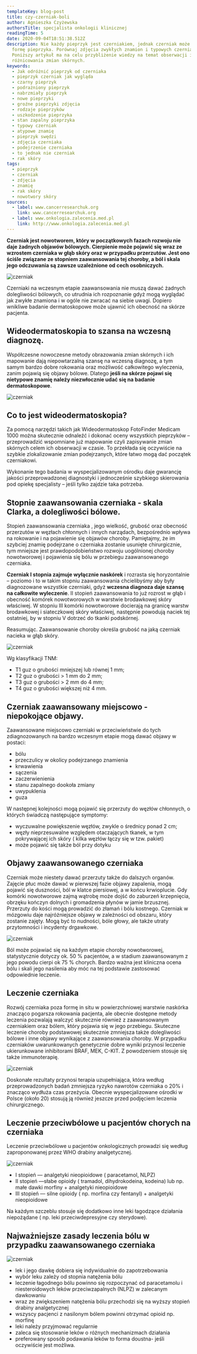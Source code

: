 ```yaml
---
templateKey: blog-post
title: czy-czerniak-boli
author: Agnieszka Czyżewska
authorsTitle: specjalista onkologii klinicznej
readingTime: 5
date: 2020-09-04T18:51:38.512Z
description: Nie każdy pieprzyk jest czerniakiem, jednak czerniak może mieć
  formę pieprzyka. Porównaj zdjęcia zwykłych znamion i typowych czerniaków.
  Poniższy artykuł ma na celu przybliżenie wiedzy na temat obserwacji i
  różnicowania zmian skórnych.
keywords:
  - Jak odróżnić pieprzyk od czerniaka
  - pieprzyk czerniak jak wygląda
  - czarny pieprzyk
  - podrażniony pieprzyk
  - nabrzmiały pieprzyk
  - nowe pieprzyki
  - groźne pieprzyki zdjęcia
  - rodzaje pieprzyków
  - uszkodzenie pieprzyka
  - stan zapalny pieprzyka
  - typowy czerniak
  - atypowe znamię
  - pieprzyk swędzi
  - zdjęcia czerniaka
  - podejrzenie czerniaka
  - to jednak nie czerniak
  - rak skóry
tags:
  - pieprzyk
  - czerniak
  - zdjęcia
  - znamię
  - rak skóry
  - nowotwory skóry
sources:
  - label: www.cancerresearchuk.org
    link: www.cancerresearchuk.org
  - label: www.onkologia.zalecenia.med.pl
    link: http://www.onkologia.zalecenia.med.pl
---
```

**Czerniak jest nowotworem, który w początkowych fazach rozwoju nie daje żadnych objawów bólowych. Cierpienie może pojawić się wraz ze wzrostem czerniaka w głąb skóry oraz w przypadku przerzutów. Jest ono ściśle związane ze stopniem zaawansowania tej choroby, a ból i skala jego odczuwania są zawsze uzależnione od cech osobniczych.**

![czerniak](img/czy-czerniak-boli1.png "czerniak")

Czerniaki na wczesnym etapie zaawansowania nie muszą dawać żadnych dolegliwości bólowych, co utrudnia ich rozpoznanie gdyż mogą wyglądać jak zwykłe znamiona i w ogóle nie zwracać na siebie uwagi. Dopiero wnikliwe badanie dermatoskopowe może ujawnić ich obecność na skórze pacjenta.

## Wideodermatoskopia to szansa na wczesną diagnozę.

Współczesne nowoczesne metody obrazowania zmian skórnych i ich mapowanie dają niepowtarzalną szansę na wczesną diagnozę, a tym samym bardzo dobre rokowania oraz możliwość całkowitego wyleczenia, zanim pojawią się objawy bólowe. Dlatego **jeśli na skórze pojawi się nietypowe znamię należy niezwłocznie udać się na badanie dermatoskopowe**.

![czerniak](img/czy-czerniak-boli2.png)

## Co to jest wideodermatoskopia?

Za pomocą narzędzi takich jak Wideodermatoskop FotoFinder Medicam 1000 można skutecznie odnaleźć i dokonać oceny wszystkich pieprzyków – przeprowadzić wspomniane już mapowanie czyli zapisywanie zmian skórnych celem ich obserwacji w czasie. To przekłada się oczywiście na szybkie zlokalizowanie zmian podejrzanych, które łatwo mogą dać początek czerniakowi.

<More link="/kontakt" text="Sprawdź czy w Twoim mieście można wykonać wideodermatoskopię znamion." cta="Sprawdź" />

Wykonanie tego badania w wyspecjalizowanym ośrodku daje gwarancję jakości przeprowadzonej diagnostyki i jednocześnie szybkiego skierowania pod opiekę specjalisty – jeśli tylko zajdzie taka potrzeba.

## Stopnie zaawansowania czerniaka - skala Clarka, a dolegliwości bólowe.

Stopień zaawansowania czerniaka , jego wielkość, grubość oraz obecność przerzutów w węzłach chłonnych i innych narządach, bezpośrednio wpływa na rokowanie i na pojawienie się objawów choroby. Pamiętajmy, że im szybciej znamię podejrzane o czerniaka zostanie usunięte chirurgicznie, tym mniejsze jest prawdopodobieństwo rozwoju uogólnionej choroby nowotworowej i pojawienia się bólu w przebiegu zaawansowanego czerniaka.

<More link="/blog/jak-odroznic-zwykly-pieprzyk-od-typowego-czerniaka-zdjecia" text="Obejrzyj zdjęcia i zobacz jak odróżnić zwykłe znamię od czerniaka." cta="Zobacz" />

**Czerniak I stopnia zajmuje wyłącznie naskórek** i rozrasta się horyzontalnie – poziomo i to w takim stopniu zaawansowania chcielibyśmy aby były diagnozowane wszystkie czerniaki, gdyż **wczesna diagnoza daje szansę na całkowite wyleczenie**. II stopień zaawansowania to już rozrost w głąb i obecność komórek nowotworowych w warstwie brodawkowej skóry właściwej. W stopniu III komórki nowotworowe docierają na granicę warstw brodawkowej i siateczkowej skóry właściwej, następnie powodują naciek tej ostatniej, by w stopniu V dotrzeć do tkanki podskórnej.

Reasumując. Zaawansowanie choroby określa grubość na jaką czerniak nacieka w głąb skóry.

![czerniak](img/czy-czerniak-boli3.png)

Wg klasyfikacji TNM:

* T1 guz o grubości mniejszej lub równej 1 mm;
* T2 guz o grubości > 1 mm do 2 mm;
* T3 guz o grubości > 2 mm do 4 mm;
* T4 guz o grubości większej niż 4 mm.

## Czerniak zaawansowany miejscowo - niepokojące objawy.

Zaawansowane miejscowo czerniaki w przeciwieństwie do tych zdiagnozowanych na bardzo wczesnym etapie mogą dawać objawy w postaci:

* bólu
* przeczulicy w okolicy podejrzanego znamienia
* krwawienia
* sączenia
* zaczerwienienia
* stanu zapalnego dookoła zmiany
* uwypuklenia
* guza

W następnej kolejności mogą pojawić się przerzuty do węzłów chłonnych, o których świadczą następujące symptomy:

* wyczuwalne powiększenie węzłów, zwykle o średnicy ponad 2 cm;
* węzły nieprzesuwalne względem otaczających tkanek, w tym pokrywającej ich skóry ( kilka węzłów łączy się w tzw. pakiet)
* może pojawić się także ból przy dotyku

## Objawy zaawansowanego czerniaka

Czerniak może niestety dawać przerzuty także do dalszych organów. Zajęcie płuc może dawać w pierwszej fazie objawy zapalenia, mogą pojawić się duszności, ból w klatce piersiowej, a w końcu krwioplucie. Gdy komórki nowotworowe zajmą wątrobę może dojść do zaburzeń krzepnięcia, obrzęku kończyn dolnych i gromadzenia płynów w jamie brzusznej. Przerzuty do kości mogą prowadzić do złamań i bólu kostnego. Czerniak w mózgowiu daje najróżniejsze objawy w zależności od obszaru, który zostanie zajęty. Mogą być to nudności, bóle głowy, ale także utraty przytomności i incydenty drgawkowe.

![czerniak](img/czy-czerniak-boli4.png)

Ból może pojawiać się na każdym etapie choroby nowotworowej, statystycznie dotyczy ok. 50 % pacjentów, a w stadium zaawansowanym z jego powodu cierpi ok 75 % chorych. Bardzo ważna jest kliniczna ocena bólu i skali jego nasilenia aby móc na tej podstawie zastosować odpowiednie leczenie.

## Leczenie czerniaka

Rozwój czerniaka poza formę in situ w powierzchniowej warstwie naskórka znacząco pogarsza rokowania pacjenta, ale obecnie dostępne metody leczenia pozwalają walczyć skutecznie również z zaawansowanym czerniakiem oraz bólem, który pojawia się w jego przebiegu. Skuteczne leczenie choroby podstawowej skutecznie zmniejsza także dolegliwości bólowe i inne objawy wynikające z zaawansowania choroby. W przypadku czerniaków uwarunkowanych genetycznie dobre wyniki przynosi leczenie ukierunkowane inhibitorami BRAF, MEK, C-KIT. Z powodzeniem stosuje się także immunoterapię.

![czerniak](img/czy-czerniak-boli5.png)

Doskonałe rezultaty przynosi terapia uzupełniająca, która według przeprowadzonych badań zmniejsza ryzyko nawrotów czerniaka o 20% i znacząco wydłuża czas przeżycia. Obecnie wyspecjalizowane ośrodki w Polsce (około 20) stosują ją również jeszcze przed podjęciem leczenia chirurgicznego.

## Leczenie przeciwbólowe u pacjentów chorych na czerniaka

Leczenie przeciwbólowe u pacjentów onkologicznych prowadzi się według zaproponowanej przez WHO drabiny analgetycznej.

![czerniak](img/czy-czerniak-boli6.png)



* I stopień — analgetyki nieopioidowe ( paracetamol, NLPZ)
* II stopień —słabe opioidy ( tramadol, dihydrokodeina, kodeina) lub np. małe dawki morfiny + analgetyki nieopioidowe
* III stopień — silne opioidy ( np. morfina czy fentanyl) + analgetyki nieopioidowe

Na każdym szczeblu stosuje się dodatkowo inne leki łagodzące działania niepożądane ( np. leki przeciwdepresyjne czy sterydowe).

## Najważniejsze zasady leczenia bólu w przypadku zaawansowanego czerniaka

![czerniak](img/czy-czerniak-boli7.jpg "czerniak")

* lek i jego dawkę dobiera się indywidualnie do zapotrzebowania
* wybór leku zależy od stopnia natężenia bólu
* leczenie łagodnego bólu powinno się rozpoczynać od paracetamolu i niesteroidowych leków przeciwzapalnych (NLPZ) w zalecanym dawkowaniu
* wraz ze zwiększeniem natężenia bólu przechodzi się na wyższy stopień drabiny analgetycznej
* wszyscy pacjenci z nasilonym bólem powinni otrzymać opioid np. morfinę
* leki należy przyjmować regularnie
* zaleca się stosowanie leków o różnych mechanizmach działania
* preferowany sposób podawania leków to forma doustna- jeśli oczywiście jest możliwa.